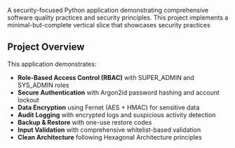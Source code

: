 A security-focused Python application demonstrating comprehensive software quality practices and security principles. This project implements a minimal-but-complete vertical slice that showcases security practices 

## Project Overview

This application demonstrates:
- **Role-Based Access Control (RBAC)** with SUPER_ADMIN and SYS_ADMIN roles
- **Secure Authentication** with Argon2id password hashing and account lockout
- **Data Encryption** using Fernet (AES + HMAC) for sensitive data
- **Audit Logging** with encrypted logs and suspicious activity detection
- **Backup & Restore** with one-use restore codes
- **Input Validation** with comprehensive whitelist-based validation
- **Clean Architecture** following Hexagonal Architecture principles
